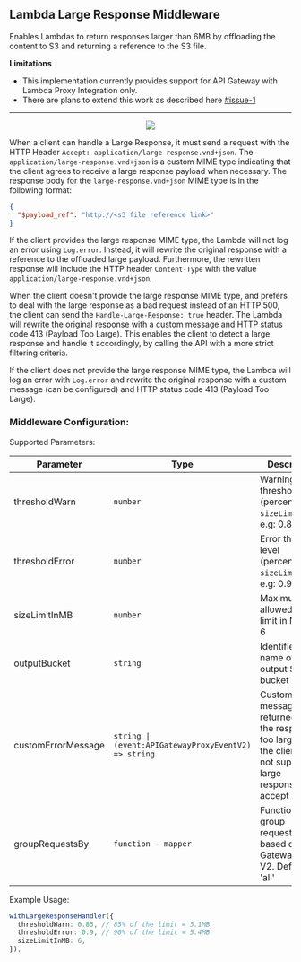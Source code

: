 ## Lambda Large Response Middleware

Enables Lambdas to return responses larger than 6MB by offloading the content to S3 and returning a reference to the S3 file.

**Limitations**

- This implementation currently provides support for API Gateway with Lambda Proxy Integration only.
- There are plans to extend this work as described here [#issue-1](https://github.com/epilot-dev/aws-lambda-utility-middlewares/issues/1)

---

<p align="center">
  <img src="https://raw.githubusercontent.com/epilot-dev/aws-lambda-utility-middlewares/main/packages/large-response-middleware/docs/out/architecture-1/Architecture%20-%20Sequence%20Diagram.svg" />
</p>

When a client can handle a Large Response, it must send a request with the HTTP Header `Accept: application/large-response.vnd+json`. The `application/large-response.vnd+json` is a custom MIME type indicating that the client agrees to receive a large response payload when necessary. The response body for the `large-response.vnd+json` MIME type is in the following format:

```json
{
  "$payload_ref": "http://<s3 file reference link>"
}
```

If the client provides the large response MIME type, the Lambda will not log an error using `Log.error`. Instead, it will rewrite the original response with a reference to the offloaded large payload. Furthermore, the rewritten response will include the HTTP header `Content-Type` with the value `application/large-response.vnd+json`.

When the client doesn't provide the large response MIME type, and prefers to deal with the large response as a bad request instead of an HTTP 500, the client can send the `Handle-Large-Response: true` header. The Lambda will rewrite the original response with a custom message and HTTP status code 413 (Payload Too Large). This enables the client to detect a large response and handle it accordingly, by calling the API with a more strict filtering criteria.

If the client does not provide the large response MIME type, the Lambda will log an error with `Log.error` and rewrite the original response with a custom message (can be configured) and HTTP status code 413 (Payload Too Large).

### Middleware Configuration:

Supported Parameters:

| Parameter | Type | Description |
| --- | --- | --- |
| thresholdWarn | `number` | Warning threshold level (percentage of `sizeLimitInMB`), e.g: 0.80 |
| thresholdError | `number` | Error threshold level (percentage of `sizeLimitInMB`), e.g: 0.90 |
| sizeLimitInMB | `number` | Maximum allowed size limit in MB, e.g 6 |
| outputBucket | `string` | Identifier or name of the output S3 bucket |
| customErrorMessage | `string \| (event:APIGatewayProxyEventV2) => string ` | Custom error message to be returned when the response is too large and the client does not support large responses (no accept header) |
| groupRequestsBy | `function - mapper` | Function to group requests, based on API Gateway event V2. Defaults to 'all' |

Example Usage:

```ts
withLargeResponseHandler({
  thresholdWarn: 0.85, // 85% of the limit = 5.1MB
  thresholdError: 0.9, // 90% of the limit = 5.4MB
  sizeLimitInMB: 6,
}),
```
